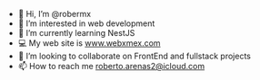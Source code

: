 - 👋 Hi, I’m @robermx
- 👀 I’m interested in web development
- 🌱 I’m currently learning NestJS
- 💻 My web site is www.webxmex.com
- 💞️ I’m looking to collaborate on FrontEnd and fullstack projects
- 📫 How to reach me roberto.arenas2@icloud.com

<!---
robermx/robermx is a ✨ special ✨ repository because its `README.md` (this file) appears on your GitHub profile.
You can click the Preview link to take a look at your changes.
--->
